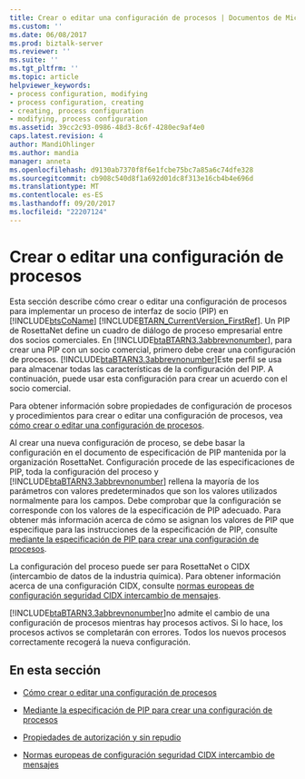 ```yaml
---
title: Crear o editar una configuración de procesos | Documentos de Microsoft
ms.custom: ''
ms.date: 06/08/2017
ms.prod: biztalk-server
ms.reviewer: ''
ms.suite: ''
ms.tgt_pltfrm: ''
ms.topic: article
helpviewer_keywords:
- process configuration, modifying
- process configuration, creating
- creating, process configuration
- modifying, process configuration
ms.assetid: 39cc2c93-0986-48d3-8c6f-4280ec9af4e0
caps.latest.revision: 4
author: MandiOhlinger
ms.author: mandia
manager: anneta
ms.openlocfilehash: d9130ab7370f8f6e1fcbe75bc7a85a6c74dfe328
ms.sourcegitcommit: cb908c540d8f1a692d01dc8f313e16cb4b4e696d
ms.translationtype: MT
ms.contentlocale: es-ES
ms.lasthandoff: 09/20/2017
ms.locfileid: "22207124"
---
```

# <a name="creating-or-editing-a-process-configuration"></a>Crear o editar una configuración de procesos
Esta sección describe cómo crear o editar una configuración de procesos para implementar un proceso de interfaz de socio (PIP) en [!INCLUDE[btsCoName](../../includes/btsconame-md.md)] [!INCLUDE[BTARN_CurrentVersion_FirstRef](../../includes/btarn-currentversion-firstref-md.md)]. Un PIP de RosettaNet define un cuadro de diálogo de proceso empresarial entre dos socios comerciales. En [!INCLUDE[btaBTARN3.3abbrevnonumber](../../includes/btabtarn3-3abbrevnonumber-md.md)], para crear una PIP con un socio comercial, primero debe crear una configuración de procesos. [!INCLUDE[btaBTARN3.3abbrevnonumber](../../includes/btabtarn3-3abbrevnonumber-md.md)]Este perfil se usa para almacenar todas las características de la configuración del PIP. A continuación, puede usar esta configuración para crear un acuerdo con el socio comercial.  
  
 Para obtener información sobre propiedades de configuración de procesos y procedimientos para crear o editar una configuración de procesos, vea [cómo crear o editar una configuración de procesos](../../adapters-and-accelerators/accelerator-rosettanet/how-to-create-or-edit-a-process-configuration.md).  
  
 Al crear una nueva configuración de proceso, se debe basar la configuración en el documento de especificación de PIP mantenida por la organización RosettaNet. Configuración procede de las especificaciones de PIP, toda la configuración del proceso y [!INCLUDE[btaBTARN3.3abbrevnonumber](../../includes/btabtarn3-3abbrevnonumber-md.md)] rellena la mayoría de los parámetros con valores predeterminados que son los valores utilizados normalmente para los campos. Debe comprobar que la configuración se corresponde con los valores de la especificación de PIP adecuado. Para obtener más información acerca de cómo se asignan los valores de PIP que especifique para las instrucciones de la especificación de PIP, consulte [mediante la especificación de PIP para crear una configuración de procesos](../../adapters-and-accelerators/accelerator-rosettanet/using-the-pip-specification-to-create-a-process-configuration.md).  
  
 La configuración del proceso puede ser para RosettaNet o CIDX (intercambio de datos de la industria química). Para obtener información acerca de una configuración CIDX, consulte [normas europeas de configuración seguridad CIDX intercambio de mensajes](../../adapters-and-accelerators/accelerator-rosettanet/setting-up-cidx-estandards-message-exchange.md).  
  
 [!INCLUDE[btaBTARN3.3abbrevnonumber](../../includes/btabtarn3-3abbrevnonumber-md.md)]no admite el cambio de una configuración de procesos mientras hay procesos activos. Si lo hace, los procesos activos se completarán con errores. Todos los nuevos procesos correctamente recogerá la nueva configuración.  
  
## <a name="in-this-section"></a>En esta sección  
  
-   [Cómo crear o editar una configuración de procesos](../../adapters-and-accelerators/accelerator-rosettanet/how-to-create-or-edit-a-process-configuration.md)  
  
-   [Mediante la especificación de PIP para crear una configuración de procesos](../../adapters-and-accelerators/accelerator-rosettanet/using-the-pip-specification-to-create-a-process-configuration.md)  
  
-   [Propiedades de autorización y sin repudio](../../adapters-and-accelerators/accelerator-rosettanet/authorization-and-non-repudiation-properties.md)  
  
-   [Normas europeas de configuración seguridad CIDX intercambio de mensajes](../../adapters-and-accelerators/accelerator-rosettanet/setting-up-cidx-estandards-message-exchange.md)